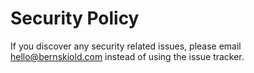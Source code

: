 # Security Policy

If you discover any security related issues, please email hello@bernskiold.com instead of using the issue tracker.
